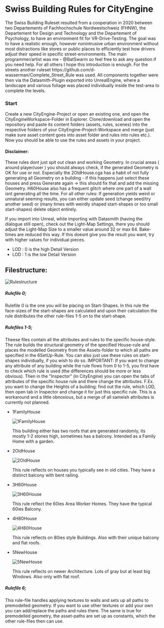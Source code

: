 <h1>Swiss Building Rules for CityEngine</h1>
<p>The Swiss Building Ruleset resulted from a cooperation in 2020 between two Departements of Fachhochschule Nordwestschweiz (FHNW), the Departement for Design and Technology and the Departement of Psychology, to have an environment fit for VR-Drive-Testing. The goal was to have a realistic enough, however nonintrusive urban environment without most distractions like stores or public places to efficiently test how drivers adjust their speed in specific street-environments. The main programmer/artist was me - @BatSwarm so feel free to ask any question if you need help. For all others I hope this introduction is enough. For the streets another ruleset https://github.com/d-wasserman/Complete_Street_Rule was used. All components together were then via the Datasmith-Plugin exported into UnrealEngine, where a landscape and various foliage was placed individually inside the test-area to complete the levels.</p>

<h3>Start</h3>
<p> Create a new CityEngine-Project or open an existing one, and open the CityEngineWorkspace-Folder in Explorer. Clone/download and open the repository and paste its content folders (assets, rules, scenes) into the respective folders of your CityEngine-Project-Workspace and merge (just make sure asset content goes into asset folder and rules into rules etc.). Now you should be able to use the rules and assets in your project.
</p>

<h4>Disclaimer:</h4>
<p> These rules dont just spit out clean and working Geometry. In crucial areas ( around player/user ) you should always check, if the generated Geometry is OK for use or not. Especially the 2OldHouse.cga has a habit of not fully generating all Geometry on a building - if this happens just select these houses and press Generate again -> this should fix that and add the missing Geometry. H60House also has a frequent glitch where one part of a wall isnt generating all the time. For all other rules: If generation yields weird or unnatural seeming results, you can either update seed (change seed/try another seed) or (many times with weirdly shaped start-shapes or too small start-shapes) delete object entirely. </p>

<p> If you import into Unreal, while importing with Datasmith (having the dialogue still open), check out the Light-Map Settings, there you should adjust the Light-Map Size to a smaller value around 32 or max 64. Bake-times are reduced this way. If this doesnt give you the result you want, try with higher values for individual pieces.</p>

<ul>
<li>LOD : 0 is the high Detail Version</li>
<li>LOD : 1 is the low Detail Version</li>
</ul>


<h2>Filestructure:</h2>

![Rulestructure](https://github.com/fhnw-iit/swiss-building-rules/blob/master/Swiss-Building-Rules/RuleFlowSwissBuildings.png?raw=true "Rulestructure")

<h5>Rulefile 0;</h5>
<p>Rulefile 0 is the one you will be placing on Start-Shapes. In this rule the face-sizes of the start-shapes are calculated and upon their calculation the rule distributes the other rule-files 1-5 on to the start-shape.</p>

<h5> Rulefiles 1-5;</h4>
<p> Theese files contain all the attributes and rules to the specific house-style. The rule builds the structural geometry of the specified House-rule and places the modelled Geometry from the Assets-folder to which all paths are specified in the 6SetUp-Rule.
You can also just use these rules on start-shapes individually, if you wish to do so. 
 IMPORTANT: If you want to change any attribute of any building while the rule flows from 0 to 1-5, you first have to check which rule is used (the differences should be more or less obvious). Then in the "Inspector" (in CityEngine) you can open the tabs of attributes of the specific house rule and there change the attributes. F.Ex. you want to change the Heights of a building: find out the rule, which LOD, then open tab in Inspector and change it for just this specific rule. This is a workaround and a little obnoxious, but a merge of all sameish attributes is currently not planned. </p>
 
 <ul>
 <li> 1FamilyHouse </li>
 
 
 
 ![1FamilyHouse](https://github.com/fhnw-iit/swiss-building-rules/blob/master/Swiss-Building-Rules/1FamilyHouse.png?raw=true "Reference")
 
 
 
 <p>This building either has two roofs that are generated randomly, its mostly 1-2 stories high, sometimes has a balcony. Intended as a Family Home with a garden.</p>
 <li> 2OldHouse </li>
 
 
 
 ![2OldHouse](https://github.com/fhnw-iit/swiss-building-rules/blob/master/Swiss-Building-Rules/2OldHouse.png?raw=true "Reference")
 
 
 
 <p>This rule reflects on houses you typically see in old cities. They have a distinct balcony with bent railing.</p>
 <li> 3H60House </li>
 
 
 
  ![3H60House](https://github.com/fhnw-iit/swiss-building-rules/blob/master/Swiss-Building-Rules/3H60House.png?raw=true "Reference")
 <p>This rule reflect the 60ies Area Worker Homes. They have the typical 60ies Balcony.</p>
 <li> 4H80House </li> 
 
 
 
 ![4H80House](https://github.com/fhnw-iit/swiss-building-rules/blob/master/Swiss-Building-Rules/4H80House.png?raw=true "Reference")
 <p>This rule reflects on 80ies style Buildings. Also with their unique balcony and flat roofs.</p>
 <li> 5NewHouse </li>
 
 
 
 ![5NewHouse](https://github.com/fhnw-iit/swiss-building-rules/blob/master/Swiss-Building-Rules/5NewHouse.png?raw=true "Reference")
 <p>This rule reflects on newer Architecture. Lots of gray but at least big Windows. Also only with flat roof.</p>
</ul>

<h5>Rulefile 6; </h5>
<p>This rule-file handles applying textures to walls and sets up all paths to premodelled geometry. If you want to use other textures or add your own you can add/replace the paths and rules there. The same is true for premodelled geometry, the asset-paths are set up as constants, which the other rule-files then can use. </p>

